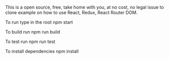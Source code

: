 This is a open source, free, take home with you, at no cost, no legal issue to clone example on how to use React, Redux, React Router DOM.

To run type in the root
npm start

To build run
npm run build

To test run
npm run test

To install dependencies
npm install
